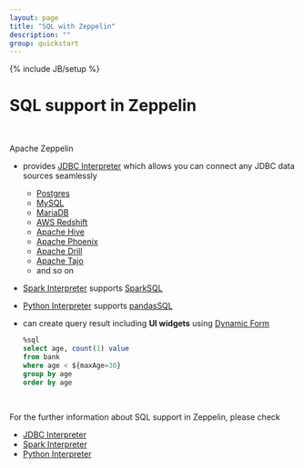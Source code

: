 ```yaml
---
layout: page
title: "SQL with Zeppelin"
description: ""
group: quickstart
---
```

<!--
Licensed under the Apache License, Version 2.0 (the "License");
you may not use this file except in compliance with the License.
You may obtain a copy of the License at

http://www.apache.org/licenses/LICENSE-2.0

Unless required by applicable law or agreed to in writing, software
distributed under the License is distributed on an "AS IS" BASIS,
WITHOUT WARRANTIES OR CONDITIONS OF ANY KIND, either express or implied.
See the License for the specific language governing permissions and
limitations under the License.
-->
{% include JB/setup %}

# SQL support in Zeppelin 

<div id="toc"></div>

<br/>

Apache Zeppelin

- provides [JDBC Interpreter](../interpreter/jdbc.html) which allows you can connect any JDBC data sources seamlessly
  * [Postgres](../interpreter/jdbc.html#postgres)
  * [MySQL](../interpreter/jdbc.html#mysql) 
  * [MariaDB](../interpreter/jdbc.html#mariadb)
  * [AWS Redshift](../interpreter/jdbc.html#redshift) 
  * [Apache Hive](../interpreter/jdbc.html#hive)
  * [Apache Phoenix](../interpreter/jdbc.html#apache-phoenix) 
  * [Apache Drill](../interpreter/jdbc.html#apache-drill)
  * [Apache Tajo](../interpreter/jdbc.html#apache-tajo)
  * and so on 
- [Spark Interpreter](../interpreter/spark.html) supports [SparkSQL](http://spark.apache.org/sql/)
- [Python Interpreter](../interpreter/python.html) supports [pandasSQL](../interpreter/python.html#sql-over-pandas-dataframes) 
- can create query result including **UI widgets** using [Dynamic Form](../usage/dynamic_form/intro.html)

    ```sql
    %sql 
    select age, count(1) value 
    from bank 
    where age < ${maxAge=30} 
    group by age 
    order by age
    ```

<br/>

For the further information about SQL support in Zeppelin, please check 

- [JDBC Interpreter](../interpreter/jdbc.html)
- [Spark Interpreter](../interpreter/spark.html)
- [Python Interpreter](../interpreter/python.html)



